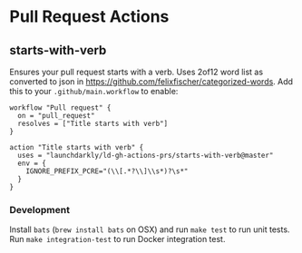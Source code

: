 # Pull Request Actions

## starts-with-verb

Ensures your pull request starts with a verb.  Uses 2of12 word list as converted to json in https://github.com/felixfischer/categorized-words.  Add this to your `.github/main.workflow` to enable:


```
workflow "Pull request" {
  on = "pull_request"
  resolves = ["Title starts with verb"]
}

action "Title starts with verb" {
  uses = "launchdarkly/ld-gh-actions-prs/starts-with-verb@master"
  env = {
    IGNORE_PREFIX_PCRE="(\\[.*?\\]\\s*)?\s*"
  }
}
```

### Development

Install `bats` (`brew install bats` on OSX) and run `make test` to run unit tests.
Run `make integration-test` to run Docker integration test.

